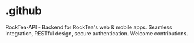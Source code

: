 # .github
RockTea-API - Backend for RockTea's web &amp; mobile apps. Seamless integration, RESTful design, secure authentication. Welcome contributions.
